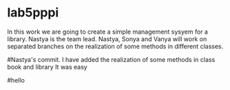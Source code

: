# lab5pppi
In this work we are going to create a simple management sysyem for a library.
Nastya is the team lead. Nastya, Sonya and Vanya will work on separated branches on the realization of some methods in different classes.

#Nastya's commit.
I have added the realization of some methods in class book and library
It was easy

#hello

